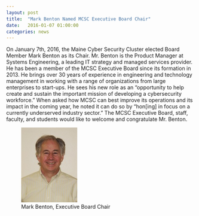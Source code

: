```yaml
---
layout: post
title:  "Mark Benton Named MCSC Executive Board Chair"
date:   2016-01-07 01:00:00
categories: news
---
```


<p>On January 7th, 2016, the Maine Cyber Security Cluster elected Board Member Mark Benton as its Chair. Mr. Benton is the Product Manager at Systems Engineering, a leading IT strategy and managed services provider. He has been a member of the MCSC Executive Board since its formation in 2013. He brings over 30 years of experience in engineering and technology management in working with a range of organizations from large enterprises to start-ups. He sees his new role as an “opportunity to help create and sustain the important mission of developing a cybersecurity workforce.” When asked how MCSC can best improve its operations and its impact in the coming year, he noted it can do so by “hon[ing] in focus on a currently underserved industry sector.” The MCSC Executive Board, staff, faculty, and students would like to welcome and congratulate Mr. Benton.</p>

<figure>
<img src="/img/MBenton2.jpg" alt="Mark Benton"><figcaption>Mark Benton, Executive Board Chair</figcaption>
</figure>
